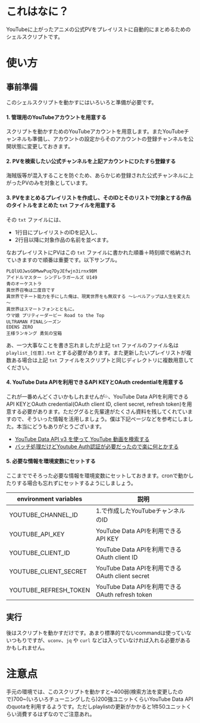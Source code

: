 # これはなに？

YouTubeに上がったアニメの公式PVをプレイリストに自動的にまとめるためのシェルスクリプトです。

# 使い方

## 事前準備

このシェルスクリプトを動かすにはいろいろと準備が必要です。

#### 1. 管理用のYouTubeアカウントを用意する

スクリプトを動かすためのYouTubeアカウントを用意します。またYouTubeチャンネルも準備し、アカウントの設定からそのアカウントの登録チャンネルを公開状態に変更しておきます。

#### 2. PVを検索したい公式チャンネルを上記アカウントにひたすら登録する

海賊版等が混入することを防ぐため、あらかじめ登録された公式チャンネルに上がったPVのみを対象としています。

#### 3. PVをまとめるプレイリストを作成し、そのIDとそのリストで対象とする作品のタイトルをまとめた `txt` ファイルを用意する

その `txt` ファイルには、

* 1行目にプレイリストのIDを記入し、
* 2行目以降に対象作品の名前を並べます。

なおプレイリストにPVはこの `txt` ファイルに書かれた順番＋時刻順で格納されていきますので順番は重要です。以下サンプル。

```
PLQlUOJwsG0MwwPuq7DyJEfwjn3irnx9BM
アイドルマスター シンデレラガールズ U149
青のオーケストラ
異世界召喚は二度目です
異世界でチート能力を手にした俺は、現実世界をも無双する ～レベルアップは人生を変えた～
異世界はスマートフォンとともに。
ウマ娘 プリティーダービー Road to the Top
ULTRAMAN FINALシーズン
EDENS ZERO
王様ランキング 勇気の宝箱
```

あ、一つ大事なことを書き忘れましたが上記 `txt` ファイルのファイル名は `playlist_[任意].txt` とする必要があります。また更新したいプレイリストが複数ある場合は上記 `txt` ファイルをスクリプトと同じディレクトリに複数用意してください。

#### 4. YouTube Data APIを利用できるAPI KEYとOAuth credentialを用意する

これが一番めんどくさいかもしれませんが💦、YouTube Data APIを利用できるAPI KEYとOAuth credential(OAuth client ID, client secret, refresh token)を用意する必要があります。ただググると先輩達がたくさん資料を残してくれていますので、そういった情報を活用しましょう。僕は下記ページなどを参考にしました。本当にどうもありがとうございます。

* [YouTube Data API v3 を使って YouTube 動画を検索する](https://qiita.com/koki_develop/items/4cd7de3898dae2c33f20)
* [バッチ処理だけどYoutube Auth認証が必要だったので楽に何とかする](https://qiita.com/abeyuya/items/1739e15e73e4565186bb)

#### 5. 必要な情報を環境変数にセットする

ここまででそろった必要な情報を環境変数にセットしておきます。cronで動かしたりする場合も忘れずにセットするようにしましょう。

| environment variables | 説明 |
| ------------- | ------------ |
| YOUTUBE_CHANNEL_ID | 1.で作成したYouTubeチャンネルのID |
| YOUTUBE_API_KEY | YouTube Data APIを利用できるAPI KEY |
| YOUTUBE_CLIENT_ID | YouTube Data APIを利用できるOAuth client ID |
| YOUTUBE_CLIENT_SECRET | YouTube Data APIを利用できるOAuth client secret |
| YOUTUBE_REFRESH_TOKEN | YouTube Data APIを利用できるOAuth refresh token |

## 実行

後はスクリプトを動かすだけです。あまり標準的でないcommandは使っていないつもりですが、`uconv`、`jq` や `curl` などは入っていなければ入れる必要があるかもしれません。

# 注意点

手元の環境では、このスクリプトを動かすと~400弱(検索方法を変更したので)700~(いろいろチューニングしたら)200強ユニットくらいYouTube Data APIのquotaを利用するようです。ただしplaylistの更新がかかると1件50ユニットくらい消費するはずなのでご注意あれ。
